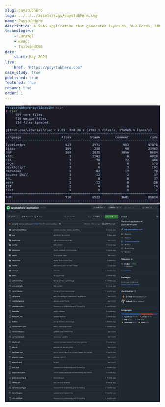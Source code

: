 ```yaml
---
slug: paystubhero
logo: ../../../assets/svgs/paystubhero.svg
name: PaystubHero
description: A SaaS application that generates Paystubs, W-2 Forms, 1099 MISC, 1099 NEC, and other financial documents. It has user profile management and a comprehensive admin dashboard for handling administrative tasks.
technologies:
    - Laravel
    - React
    - TailwindCSS
date:
    start: May 2023
live:
    href: "https://paystubhero.com"
case_study: true
published: true
featured: true
resume: true
order: 1
---
```


![Line of code written](./codes.webp)
![Github Repository](./repository.webp)
